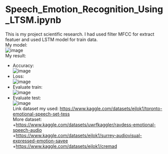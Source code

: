 # Speech_Emotion_Recognition_Using_LTSM.ipynb
This is my project scientific research. I had used filter MFCC for extract featuer and used LSTM model for train data.<br>
My model:<br>
![image](https://user-images.githubusercontent.com/86609606/191217118-38d7a007-f7aa-41a5-b963-b75b0bfb0a3b.png)<br>
My result:<br>
+ Accuracy:<br>
![image](https://user-images.githubusercontent.com/86609606/191216238-d0514f60-ccb5-4f8e-add7-094be9c67757.png)
+ Loss:<br>
![image](https://user-images.githubusercontent.com/86609606/191216590-347e6816-0e5f-4332-8050-5f7c8fee998a.png)
+ Evaluate train:<br>
![image](https://user-images.githubusercontent.com/86609606/191217272-1c83fab9-14e3-471a-a78a-abbfa817346c.png)
+ Evaluate test:<br>
![image](https://user-images.githubusercontent.com/86609606/191216831-b3bc2628-ef1c-4dd2-853e-4a37a138a00c.png)<br>
Link dataset my used: https://www.kaggle.com/datasets/ejlok1/toronto-emotional-speech-set-tess <br>
More dataset:<br>
+https://www.kaggle.com/datasets/uwrfkaggler/ravdess-emotional-speech-audio<br>
+https://www.kaggle.com/datasets/ejlok1/surrey-audiovisual-expressed-emotion-savee<br>
+https://www.kaggle.com/datasets/ejlok1/cremad<br>

